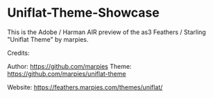 # Uniflat-Theme-Showcase

This is the Adobe / Harman AIR preview of the as3 Feathers / Starling "Uniflat Theme" by marpies.


Credits:

Author: https://github.com/marpies
Theme: https://github.com/marpies/uniflat-theme

Website: https://feathers.marpies.com/themes/uniflat/
